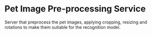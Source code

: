 # Pet Image Pre-processing Service
Server that preprocess the pet images, applying cropping, resizing and rotations to make them suitable for the recognition model.
